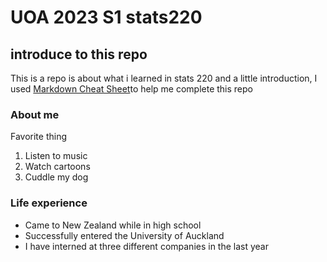 # UOA 2023 S1 stats220
## introduce to this repo
This is a repo is about what i learned in stats 220 and a little introduction, I used [Markdown Cheat Sheet](https://www.markdownguide.org/cheat-sheet/)to help me complete this repo

### About me
Favorite thing
1. Listen to music
2. Watch cartoons
3. Cuddle my dog

### Life experience
- Came to New Zealand while in high school
- Successfully entered the University of Auckland
- I have interned at three different companies in the last year
